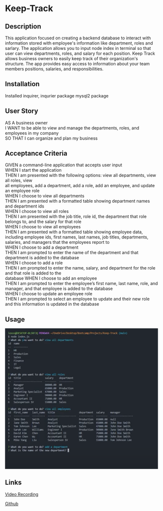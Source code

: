 # Keep-Track

## Description 
This application focused on creating a backend database to interact with information stored with employee's information like department, roles and sarlary. The application allows you to input node index in terminal so that user can view departments, roles, and salary for each position.
Keep Track allows business owners to easily keep track of their organization's structure.
The app provides easy access to information about your team members positions, salaries, and responsibilities.

## Installation 

Installed inquirer, inqurier package mysql2 package

## User Story
AS A business owner<br>
I WANT to be able to view and manage the departments, roles, and employees in my company<br>
SO THAT I can organize and plan my business

## Acceptance Criteria
GIVEN a command-line application that accepts user input<br>
WHEN I start the application<br>
THEN I am presented with the following options: view all departments, view all roles, view<br> 
all employees, add a department, add a role, add an employee, and update an employee role<br>
WHEN I choose to view all departments<br>
THEN I am presented with a formatted table showing department names and department ids<br>
WHEN I choose to view all roles<br>
THEN I am presented with the job title, role id, the department that role belongs to, and the 
salary for that role<br>
WHEN I choose to view all employees<br>
THEN I am presented with a formatted table showing employee data, including employee ids, first names, last names, job titles, departments, salaries, and managers that the employees report to<br>
WHEN I choose to add a department<br>
THEN I am prompted to enter the name of the department and that department is added to the database<br>
WHEN I choose to add a role<br>
THEN I am prompted to enter the name, salary, and department for the role and that role is added to the<br> database
WHEN I choose to add an employee<br>
THEN I am prompted to enter the employee’s first name, last name, role, and manager, and that employee is added to the database<br>
WHEN I choose to update an employee role<br>
THEN I am prompted to select an employee to update and their new role and this information is updated in the database

## Usage
![app](<images/KEEP TRACK-1.png>)

## Links
[Video Recording](https://drive.google.com/file/d/1PI-wzcwJfE4dZUV96a48WKq41a2RFV3m/view)

[Github](https://github.com/Lexxvasquez/Keep-Track)